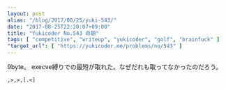 ```yaml
---
layout: post
alias: "/blog/2017/08/25/yuki-543/"
date: "2017-08-25T22:20:07+09:00"
title: "Yukicoder No.543 命題"
tags: [ "competitive", "writeup", "yukicoder", "golf", "brainfuck" ]
"target_url": [ "https://yukicoder.me/problems/no/543" ]
---
```


$9$byte。
execve縛りでの最短が取れた。なぜだれも取ってなかったのだろう。

``` brainfuck
,>,>,[.<]
```
